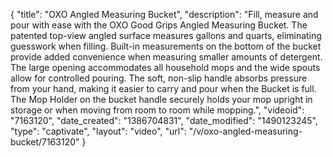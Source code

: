{
    "title": "OXO Angled Measuring Bucket",
    "description": "Fill, measure and pour with ease with the OXO Good Grips Angled Measuring Bucket. The patented top-view angled surface measures gallons and quarts, eliminating guesswork when filling. Built-in measurements on the bottom of the bucket provide added convenience when measuring smaller amounts of detergent. The large opening accommodates all household mops and the wide spouts allow for controlled pouring. The soft, non-slip handle absorbs pressure from your hand, making it easier to carry and pour when the Bucket is full. The Mop Holder on the bucket handle securely holds your mop upright in storage or when moving from room to room while mopping.",
    "videoid": "7163120",
    "date_created": "1386704831",
    "date_modified": "1490123245",
    "type": "captivate",
    "layout": "video",
    "url": "\/v\/oxo-angled-measuring-bucket\/7163120"
}